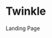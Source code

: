 # Twinkle
Landing Page

[!image]:(https://github.com/TonyBravo-FrontDev/Twinkle/blob/main/img/screenshot.png)
